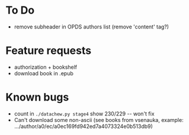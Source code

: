 # To Do

- remove subheader in OPDS authors list (remove 'content' tag?)

# Feature requests

- authorization + bookshelf
- download book in .epub

# Known bugs

- count in `./datachew.py stage4` show 230/229 -- won't fix
- Can't download some non-ascii (see books from vsenauka, example: .../author/a0/ec/a0ec169fd942ed7a4073324e0b513db9)
